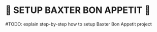 # :robot: SETUP BAXTER BON APPETIT :robot:

#TODO: explain step-by-step how to setup Baxter Bon Appetit project
